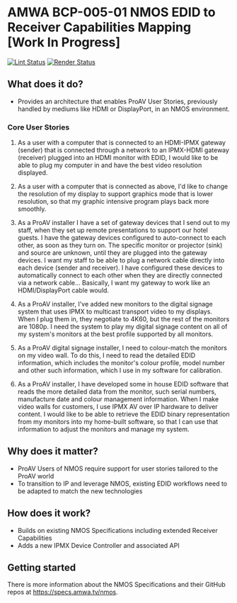 # AMWA BCP-005-01 NMOS EDID to Receiver Capabilities Mapping \[Work In Progress\]

[![Lint Status](https://github.com/AMWA-TV/bcp-005-01/workflows/Lint/badge.svg)](https://github.com/AMWA-TV/bcp-005-01/actions?query=workflow%3ALint)
[![Render Status](https://github.com/AMWA-TV/bcp-005-01/workflows/Render/badge.svg)](https://github.com/AMWA-TV/bcp-005-01/actions?query=workflow%3ARender)

<!-- INTRO-START -->

## What does it do?

- Provides an architecture that enables ProAV User Stories, previously handled by mediums like HDMI or DisplayPort, in an NMOS environment.

### Core User Stories

1. As a user with a computer that is connected to an HDMI-IPMX gateway (sender) that is connected through a network to an IPMX-HDMI gateway (receiver) plugged into an HDMI monitor with EDID, I would like to be able to plug my computer in and have the best video resolution displayed.

2. As a user with a computer that is connected as above, I'd like to change the resolution of my display to support graphics mode that is lower resolution, so that my graphic intensive program plays back more smoothly.

3. As a ProAV installer I have a set of gateway devices that I send out to my staff, when they set up remote presentations to support our hotel guests. I have the gateway devices configured to auto-connect to each other, as soon as they turn on. The specific monitor or projector (sink) and source are unknown, until they are plugged into the gateway devices. I want my staff to be able to plug a network cable directly into each device (sender and receiver). I have configured these devices to automatically connect to each other when they are directly connected via a network cable... Basically, I want my gateway to work like an HDMI/DisplayPort cable would.

4. As a ProAV installer, I've added new monitors to the digital signage system that uses IPMX to multicast transport video to my displays. When I plug them in, they negotiate to 4K60, but the rest of the monitors are 1080p. I need the system to play my digital signage content on all of my system's monitors at the best profile supported by all monitors.

5. As a ProAV digital signage installer, I need to colour-match the monitors on my video wall. To do this, I need to read the detailed EDID information, which includes the monitor's colour profile, model number and other such information, which I use in my software for calibration.

6. As a ProAV installer, I have developed some in house EDID software that reads the more detailed data from the monitor, such serial numbers, manufacture date and colour management information. When I make video walls for customers, I use IPMX AV over IP hardware to deliver content. I would like to be able to retrieve the EDID binary representation from my monitors into my home-built software, so that I can use that information to adjust the monitors and manage my system.

## Why does it matter?

- ProAV Users of NMOS require support for user stories tailored to the ProAV world
- To transition to IP and leverage NMOS, existing EDID workflows need to be adapted to match the new technologies

## How does it work?

- Builds on existing NMOS Specifications including extended Receiver Capabilities
- Adds a new IPMX Device Controller and associated API

<!-- INTRO-END -->

## Getting started

There is more information about the NMOS Specifications and their GitHub repos at <https://specs.amwa.tv/nmos>.
